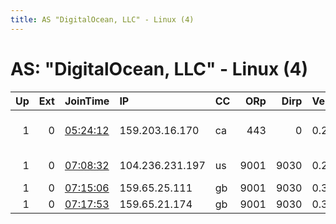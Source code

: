```yaml
---
title: AS "DigitalOcean, LLC" - Linux (4)
---
```


# AS: "DigitalOcean, LLC" - Linux (4)

|   Up |   Ext | JoinTime                                                                                            | IP              | CC   |   ORp |   Dirp | Version   | Contact                   | Nickname          |   eFamMembers |
|-----:|------:|:----------------------------------------------------------------------------------------------------|:----------------|:-----|------:|-------:|:----------|:--------------------------|:------------------|--------------:|
|    1 |     0 | [05:24:12](https://metrics.torproject.org/rs.html#details/F4686120CF12CB0E7C34EE5841BBA87954639920) | 159.203.16.170  | ca   |   443 |      0 | 0.2.9.14  | m93 at protonmail dot com | rapidxr           |             2 |
|    1 |     0 | [07:08:32](https://metrics.torproject.org/rs.html#details/B7AD291F9EF87D0DD306E7A833AF334B6B52245A) | 104.236.231.197 | us   |  9001 |   9030 | 0.2.9.14  | Believe in yourself       | RelayForCoolDudes |             1 |
|    1 |     0 | [07:15:06](https://metrics.torproject.org/rs.html#details/0F36EEC683B69E5404784ABEA5F5D8ADC8BE459D) | 159.65.25.111   | gb   |  9001 |   9030 | 0.3.2.10  | None                      | Unnamed           |             1 |
|    1 |     0 | [07:17:53](https://metrics.torproject.org/rs.html#details/BB994C2C842571246E54F9A495BB53D706E5314F) | 159.65.21.174   | gb   |  9001 |   9030 | 0.3.2.10  | None                      | Unnamed           |             1 |
